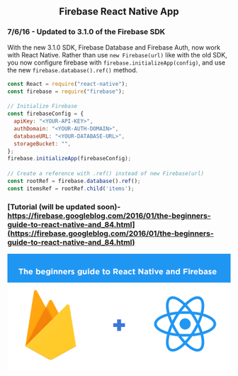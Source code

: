 <p align="center">
  <h2 align="center">Firebase React Native App</h2>
</p>

### 7/6/16 - Updated to 3.1.0 of the Firebase SDK
With the new 3.1.0 SDK, Firebase Database and Firebase Auth, now work with React Native. 
Rather than use `new Firebase(url)` like with the old SDK, you now configure firebase with `firebase.initializeApp(config)`,
and use the new `firebase.database().ref()` method.

```js
const React = require("react-native");
const firebase = require("firebase");

// Initialize Firebase
const firebaseConfig = {
  apiKey: "<YOUR-API-KEY>",
  authDomain: "<YOUR-AUTH-DOMAIN>",
  databaseURL: "<YOUR-DATABASE-URL>",
  storageBucket: "",
};
firebase.initializeApp(firebaseConfig);

// Create a reference with .ref() instead of new Firebase(url)
const rootRef = firebase.database().ref();
const itemsRef = rootRef.child('items');
```

### [Tutorial (will be updated soon)- https://firebase.googleblog.com/2016/01/the-beginners-guide-to-react-native-and_84.html](https://firebase.googleblog.com/2016/01/the-beginners-guide-to-react-native-and_84.html)

![Logo](firebase-react.png)

